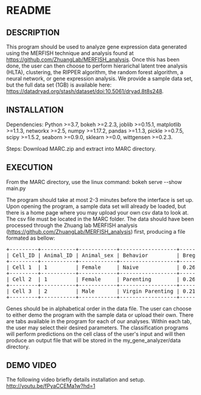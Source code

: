 # README

## DESCRIPTION

This program should be used to analyze gene expression data generated using the MERFISH technique and analysis found at https://github.com/ZhuangLab/MERFISH_analysis. Once
this has been done, the user can then choose to perform hierarichal latent tree analysis (HLTA), clustering, the RIPPER algorithm, the random forest algorithm, a neural
network, or gene expression analysis. We provide a sample data set, but the full data set (1GB) is available here: https://datadryad.org/stash/dataset/doi:10.5061/dryad.8t8s248.


## INSTALLATION

Dependencies: Python >=3.7, bokeh >=2.2.3, joblib >=0.15.1, matplotlib >=1.1.3, networkx >=2.5, numpy >=1.17.2, pandas >=1.1.3, pickle >=0.7.5, scipy >=1.5.2, 
seaborn >=0.9.0, sklearn >=0.0, wittgensen >=0.2.3.

Steps: Download MARC.zip and extract into MARC directory.


## EXECUTION

From the MARC directory, use the linux command:
     bokeh serve --show main.py
     
The program should take at most 2-3 minutes before the interface is set up. Upon opening the program, a sample data set will already be loaded, but there is a home 
page where you may upload your own csv data to look at. The csv file must be located in the MARC folder. The data should have been processed through the Zhuang lab 
MERFISH analysis (https://github.com/ZhuangLab/MERFISH_analysis) first, producing a file formated as bellow:

<pre>
+---------+-----------+------------+------------------+--------+------------+------------+-------------+-------------------+----------+--------+----------+
| Cell_ID | Animal_ID | Animal_sex | Behavior         | Bregma | Centroid_X | Centroid_Y | Cell_class  | Neuron_cluster_ID | Gene A   | Gene B | Gene C   |
+---------+-----------+------------+------------------+--------+------------+------------+-------------+-------------------+----------+--------+----------+
| Cell 1  | 1         | Female     | Naive            | 0.26   | -3211.56   | 2608.541   | Astrocyte   |                   | 1.638275 | 0      | 0.583729 |
+---------+-----------+------------+------------------+--------+------------+------------+-------------+-------------------+----------+--------+----------+
| Cell 2  | 1         | Female     | Parenting        | 0.26   | -3207.92   | 2621.795   | Inhibitory  | I-5               | 0        | 0      | 0.938416 |
+---------+-----------+------------+------------------+--------+------------+------------+-------------+-------------------+----------+--------+----------+
| Cell 3  | 2         | Male       | Virgin Parenting | 0.21   | 2045.93    | 3445.059   | OD Mature 2 | 2                 | 1.845902 | 0      | 1.384637 |
+---------+-----------+------------+------------------+--------+------------+------------+-------------+-------------------+----------+--------+----------+
</pre>

Genes should be in alphabetical order in the data file. The user can choose to either demo the program with the sample data or upload their own. There are tabs
available in the program for each of our analyses. Within each tab, the user may select their desired parameters. The classification programs will perform 
predictions on the cell class of the user's input and will then produce an output file that will be stored in the my_gene_analyzer/data directory.


## DEMO VIDEO
The following video briefly details installation and setup.
http://youtu.be/fPyaCCEMa1w?hd=1
